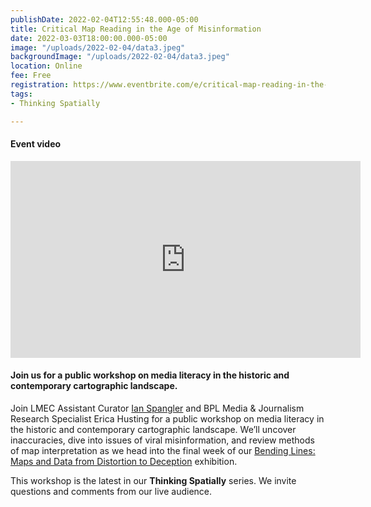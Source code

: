 ```yaml
---
publishDate: 2022-02-04T12:55:48.000-05:00
title: Critical Map Reading in the Age of Misinformation
date: 2022-03-03T18:00:00.000-05:00
image: "/uploads/2022-02-04/data3.jpeg"
backgroundImage: "/uploads/2022-02-04/data3.jpeg"
location: Online
fee: Free
registration: https://www.eventbrite.com/e/critical-map-reading-in-the-age-of-misinformation-tickets-262647524817
tags:
- Thinking Spatially

---
```

#### Event video 

<iframe width="560" height="315" src="https://www.youtube.com/embed/9T2HfKUjtPI" title="YouTube video player" frameborder="0" allow="accelerometer; autoplay; clipboard-write; encrypted-media; gyroscope; picture-in-picture" allowfullscreen></iframe>

#### **Join us for a public workshop on media literacy in the historic and contemporary cartographic landscape.**

Join LMEC Assistant Curator [Ian Spangler](https://www.leventhalmap.org/about/people/ian-spangler/) and BPL Media & Journalism Research Specialist Erica Husting for a public workshop on media literacy in the historic and contemporary cartographic landscape. We’ll uncover inaccuracies, dive into issues of viral misinformation, and review methods of map interpretation as we head into the final week of our [Bending Lines: Maps and Data from Distortion to Deception](https://www.leventhalmap.org/exhibitions/digital-exhibitions) exhibition.

This workshop is the latest in our **Thinking Spatially** series. We invite questions and comments from our live audience.